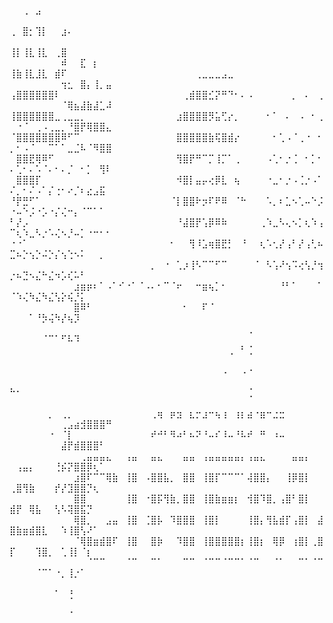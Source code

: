 ⠀⠀⢀⠀⣠⠀⠀⠀⠀⠀⠀⠀⠀⠀⠀⠀⠀⠀⠀⠀⠀⠀⠀⠀⠀⠀⠀⠀⠀⠀⠀⠀⠀⠀⠀⠀⠀⠀⠀⠀⠀⠀⠀⠀⠀⠀⠀⠀⠀⠀⠀⠀⠀⠀⠀⠀⠀⠀⠀⠀⠀⠀⠀⠀⠀
⢀⠀⣿⡂⢹⡇⠀⠀⣰⠄⠀⠀⠀⠀⠀⠀⠀⠀⠀⠀⠀⠀⠀⠀⠀⠀⠀⠀⠀⠀⠀⠀⠀⠀⠀⠀⠀⠀⠀⠀⠀⠀⠀⠀⠀⠀⠀⠀⠀⠀⠀⠀⠀⠀⠀⠀⠀⠀⠀⠀⠀⠀⠀⠀⠀
⢸⡇⢸⣇⢸⣇⠀⢀⣿⠀⠀⠀⠀⠀⠀⠀⠀⠀⠀⠀⠀⠀⠀⠀⠀⠀⠀⠀⠀⠀⠀⠀⠀⠀⠀⠀⠀⠀⠀⠀⠀⠀⠀⠀⠀⠀⠀⠀⠀⠀⠀⠀⠀⠀⠀⠀⠀⠾⠀⠀⣏⠀⡆⠀⠀
⢸⣷⢸⣇⣸⣇⠀⣾⠏⠀⠀⠀⠀⠀⠀⠀⠀⠀⠀⠀⠀⠀⠀⠀⠀⠀⠀⠀⠀⢀⣀⣀⣀⣠⣀⠀⠀⠀⠀⠀⠀⠀⠀⠀⠀⠀⠀⠀⠀⠀⠀⠀⠀⠀⠀⠀⠀⢲⣂⠀⣿⡄⢸⡀⣤
⢠⣿⣿⣿⣿⣿⣿⠇⠀⠀⠀⠀⠀⠀⠀⠀⠀⠀⠀⠀⠀⠀⠀⠀⠀⠀⠀⢀⣾⣿⣿⣊⡝⠛⠙⠂⠄⠠⠀⠀⠀⠀⠀⠀⡀⠀⠄⠀⢀⠀⠀⠀⠀⠀⠀⠀⠀⠈⢿⣦⣼⣷⣼⣁⠼
⢸⣿⣿⣿⣿⣿⣿⣀⢀⣀⣀⡀⠀⠀⠀⠀⠀⠀⠀⠀⠀⠀⠀⠀⠀⠀⣰⣿⣿⣿⣿⡻⣥⢋⡔⡀⠀⠀⠀⠀⠂⠁⠀⠄⠀⠠⠀⠂⢀⠀⠐⠈⠀⢀⠠⢀⣀⡀⠘⣿⡟⢿⣿⣿⣄
⠈⣿⣿⣿⣿⣿⣿⣿⠿⠋⠉⠀⠀⠀⠀⠀⠀⠀⠀⠀⠀⠀⠀⠀⠀⠀⣿⣿⣿⣿⣿⣷⢯⣿⣾⡔⠀⠀⠀⠀⠀⠂⢁⠠⠈⢀⠐⠀⠂⡀⠂⠠⠈⠀⠀⠉⠁⠁⣀⣈⠧⠈⠻⣿⣿
⠀⣿⣿⣟⢿⠿⠋⠀⠀⠀⠀⠀⠀⠀⠀⠀⠀⠀⠀⠀⠀⠀⠀⠀⠀⠀⢻⣿⡟⠛⠉⡉⢸⡉⠁⢀⠀⠀⠀⠀⠠⢁⠂⡐⢈⠀⠂⡁⠂⠄⢁⠂⠄⠡⠈⠄⠂⠄⡈⠀⠂⡁⠀⢻⠇
⠀⣿⣿⣿⡏⠀⠀⠀⠀⠀⠀⠀⠀⠀⠀⠀⠀⠀⠀⠀⠀⠀⠀⠀⠀⠀⠺⣿⡇⣤⡤⢔⡿⣇⠀⢦⠀⠀⠀⠀⠐⣀⠂⡐⠠⢈⡐⠠⠁⠌⡀⠂⠌⠠⠁⡌⢐⠂⠔⡈⠆⣔⣠⣯⠀
⠘⡟⣛⠋⠁⠀⠀⠀⠀⠀⠀⠀⠀⠀⠀⠀⠀⠀⠀⠀⠀⠀⠀⠀⠀⠈⡇⣿⣿⠗⡲⠏⠟⠿⠀⠈⠓⠀⠀⠀⠡⡀⠆⣁⠢⢁⠤⠑⡨⠐⠤⠑⡨⠐⡡⠐⡌⢌⠒⡄⠈⠉⠁⠁⠀
⠃⡜⡠⠀⠀⠀⠀⠀⠀⠀⠀⠀⠀⠀⠀⠀⠀⠀⠀⠀⠀⠀⠀⠀⠀⠀⠘⣼⣿⡟⢡⡿⠿⠷⠀⠀⠀⠀⠀⢀⠱⣀⠣⢄⠢⡁⢆⠱⢠⠉⢆⠱⣀⠣⡐⠡⢌⠢⡘⠤⡁⠐⠒⠂⠂
⠐⠐⠁⠀⠀⠀⠀⠀⠀⠀⠀⠀⠀⠀⠀⠀⠀⠀⠀⠀⠀⠀⠀⠀⠀⠂⠀⠀⢻⠸⣡⢶⣿⣟⡃⠀⠘⠀⠀⢆⠡⢂⡜⢠⠃⡜⢠⢃⠦⣉⠦⡑⢢⡑⠬⡑⡌⢢⢑⠢⠅⠀⠀⡀⠀
⠀⠀⠀⠀⠀⠀⠀⠀⠀⠀⠀⠀⠀⠀⠀⠀⠀⠀⠀⠀⠀⠀⡀⠀⠐⠀⢁⡰⢸⠣⠉⠉⠋⠉⠀⠀⠀⠀⠈⠀⠣⢡⠜⢢⠩⢔⢣⡘⢲⡐⠦⣙⠢⣌⠓⣌⠲⡡⢎⠥⠃⠀⠀⠀⠀
⠀⠀⠀⠀⠀⠀⠀⠀⠀⠀⣰⣶⡶⠆⠁⠠⠁⠊⠐⠁⠈⠠⠄⠂⠉⠈⠖⠀⠀⠒⣶⢦⡁⠂⠀⠀⠀⠀⠀⠀⠀⠀⠘⠃⠁⠀⠀⠀⠁⠈⠱⢌⠳⣌⠳⣌⢣⡕⢮⡘⡅⠀⠀⠀⠀
⠀⠀⠀⠀⠀⠀⠀⠀⠀⠀⣿⠿⠃⠀⠀⠀⠀⠀⠀⠀⠀⠀⠀⠀⠀⠀⠀⠂⠀⠀⠏⠈⠀⠀⠀⠀⠀⠀⠀⠀⠀⠀⠀⠀⠀⠀⠀⠀⠀⠀⠀⠀⠁⠘⡳⢬⠳⡜⢦⡹⠀⠀⠀⠀⠀
⠀⠀⠀⠀⠀⠀⠀⠀⠀⠀⠀⠀⠀⠀⠀⠀⠀⠀⠀⠀⠀⠀⠀⠀⠀⠀⠀⠀⠀⠀⠀⠀⠀⠀⠀⠀⠀⢀⠀⠀⠀⠀⠀⠀⠀⠀⠀⠀⠀⠀⠀⠀⠀⠀⠈⠉⠁⠋⠧⠹⠀⠀⠀⠀⠀
⠀⠀⠀⠀⠀⠀⠀⠀⠀⠀⠀⠀⠀⠀⠀⠀⠀⠀⠀⠀⠀⠀⠀⠀⠀⠀⠀⠀⠀⠀⠀⠀⠀⠀⢀⠀⠃⢈⠀⠀⠀⠀⠀⠀⠀⠀⠀⠀⠀⠀⠀⠀⠀⠀⠀⠀⠀⠀⠀⠀⠀⠀⠀⠀⠀
⠀⠀⠀⠀⠀⠀⠀⠀⠀⠀⠀⠀⠀⠀⠀⠀⠀⠀⠀⠀⠀⠀⠀⠀⠀⠀⠀⠀⠀⠀⠀⠀⠀⠠⠀⠀⠠⠐⠀⠀⠀⠀⠀⠀⠀⠀⠀⠀⠀⠀⠀⠀⠀⠀⠀⠀⠀⠀⠀⠀⠀⠀⠀⠀⠀
⠓⠂⠀⠀⠀⠀⠀⠀⠀⠀⠀⠀⠀⠀⠀⠀⠀⠀⠀⠀⠀⠀⠀⠀⠀⠀⠀⠀⠀⠀⠀⠀⠀⠀⠀⠀⠀⢈⠀⠀⠀⠀⠀⠀⠀⠀⠀⠀⠀⠀⠀⠀⠀⠀⠀⠀⠀⠀⠀⠀⠀⠀⠀⠀⠀
⠀⠀⠀⠀⠀⠀⡀⠀⢀⡀⠀⠀⠀⠀⠀⠀⠀⠀⠀⠀⠀⠀⢀⢶⠀⡶⣲⠀⣆⡒⣰⠒⢦⢰⠀⢰⡆⣴⠐⣶⠒⣐⣒⠀⠀⠀⠀⠀⠀⠀⠀⠀⠀⠀⠀⠀⠀⢀⣠⣴⣺⣿⣿⣿⠛
⠀⠀⠀⠀⠀⠀⠐⠀⠈⡇⠀⠀⠀⠀⠀⠀⠀⠀⠀⠀⠀⠀⠞⠚⠃⠻⠴⠃⠦⠝⠘⠤⠎⠸⠤⠘⠧⠞⠀⠛⠀⠰⠤⠀⠀⠀⠀⠀⠀⠀⠀⠀⠀⠀⠀⠀⠀⣼⡟⣾⣿⣿⣿⠃⠀
⠀⠀⠀⠀⠀⠀⠀⠀⠀⠀⠀⢀⣤⣤⣤⣄⠀⠀⢠⣤⠀⠀⣤⣄⠀⠀⠀⣤⣤⠀⢠⣤⣤⣤⣤⣤⡄⢠⣤⣄⠀⠀⠀⠀⣤⣤⡄⠀⠀⠀⢠⣤⡄⠀⠀⠀⢘⡮⡝⣿⣿⡿⢆⠁⠀
⠀⠀⠀⠀⠀⠀⠀⠀⠀⠀⣰⣿⠏⠉⠉⢿⣷⠀⢸⣿⠀⠠⣿⣿⣧⡀⠀⣿⣿⠀⢸⣿⡏⠉⠉⠉⠁⢼⣿⣿⡄⠀⠀⢸⡿⣿⡇⠀⠀⢀⣿⢻⣷⠀⠀⠀⡞⡜⣹⣿⣿⡙⢆⠀⠀
⠀⠀⠀⠀⠀⠀⠀⠀⠀⠀⣿⣿⠀⠀⠀⠀⠀⠀⢸⣿⠀⠐⣿⡯⢻⣷⡀⣿⣿⠀⢸⣿⣷⣶⣶⡆⠀⢺⣿⠹⣿⡀⢠⣿⠃⣿⡇⠀⠀⣾⡟⠀⢿⣧⠀⠀⢣⠣⢽⣿⣯⡙⠀⠀⠀
⠀⠀⠀⠀⠀⠀⠀⠀⠀⠀⢿⣿⡀⠀⠀⣠⣤⠀⢸⣿⠀⢈⣿⡧⠀⠹⣿⣿⣿⠀⢸⣿⡇⠀⠀⠀⠀⢸⣿⡄⢻⣧⣾⡏⢠⣿⡇⠀⣼⣿⣷⣶⣾⣿⣇⠀⠀⠱⢸⣿⢣⠜⠁⠀⠀
⠀⠀⠀⠀⠀⠀⠀⠀⠀⠀⠈⢿⣿⣶⣾⣿⠏⠀⢸⣿⠀⠀⣿⡷⠀⠀⠹⣿⣿⠀⢸⣿⣿⣿⣿⣿⡆⢸⣿⡆⠀⢿⡿⠀⢰⣿⡇⢀⣿⡏⠀⠀⠀⢹⣿⡀⠀⢁⢸⡇⠈⡆⠀⠀⠀
⠀⠀⠀⠀⠀⠀⠀⠀⠀⠀⠀⠀⠈⠉⠉⠀⠀⠀⠈⠉⠀⠀⠉⠁⠀⠀⠀⠉⠉⠀⠈⠉⠉⠈⠉⠉⠁⠈⠉⠀⠀⠈⠁⠀⠀⠉⠁⠈⠉⠀⠀⠀⠀⠈⠉⠁⠐⡀⢸⡐⠁⠀⠀⠀⠀
⠀⠀⠀⠀⠀⠀⠀⠀⠀⠀⠀⠀⠀⠀⠀⠀⠀⠀⠀⠀⠀⠀⠀⠀⠀⠀⠀⠀⠀⠀⠀⠀⠀⠀⠀⠀⠀⠀⠀⠀⠀⠀⠀⠀⠀⠀⠀⠀⠀⠀⠀⠀⠀⠀⠀⠀⠁⠀⢘⠀⠀⠀⠀⠀⠀
⠀⠀⠀⠀⠀⠀⠀⠀⠀⠀⠀⠀⠀⠀⠀⠀⠀⠀⠀⠀⠀⠀⠀⠀⠀⠀⠀⠀⠀⠀⠀⠀⠀⠀⠀⠀⠀⠀⠀⠀⠀⠀⠀⠀⠀⠀⠀⠀⠀⠀⠀⠀⠀⠀⠀⠀⠀⠀⠈⠀⠀⠀⠀⠀⠀⠀⠀⠀⠀⠀⠀⠀⠀⠀⠀⠀⠀⠀⠀⠀⠀⠀⠀⠀⠀⠀⠀⠀⠀⠀⠀
